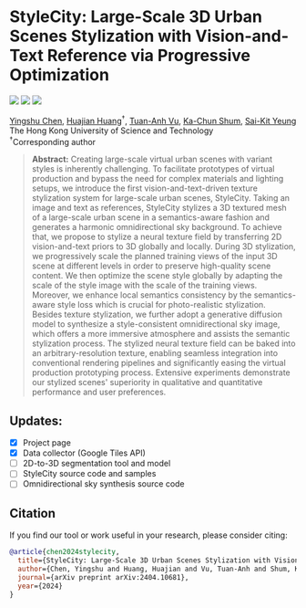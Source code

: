 # StyleCity: Large-Scale 3D Urban Scenes Stylization with Vision-and-Text Reference via Progressive Optimization

<a href="https://www.chenyingshu.com/stylecity3d/"><img src="https://img.shields.io/badge/WEBSITE-Visit%20project%20page-blue?style=for-the-badge"></a>
<a href="https://arxiv.org/abs/2404.10681"><img src="https://img.shields.io/badge/arxiv-2404.10681-red?style=for-the-badge"></a>
<a href="https://github.com/chenyingshu/google_3dtile_collection"><img src="https://img.shields.io/badge/Data-Access Collecting Tool-green?style=for-the-badge"></a>

[Yingshu Chen](https://chenyingshu.github.io/),
[Huajian Huang](https://huajianup.github.io/)<sup>†</sup>,
[Tuan-Anh Vu](https://tuananh1007.github.io/),
[Ka-Chun Shum](https://scholar.google.com/citations?user=LAUhTjAAAAAJ&hl),
[Sai-Kit Yeung](https://www.saikit.org/) <br>
The Hong Kong University of Science and Technology <br>
<sup>†</sup>Corresponding author

> **Abstract:** 
Creating large-scale virtual urban scenes with variant styles is inherently challenging. To facilitate prototypes of virtual production and bypass the need for complex materials and lighting setups, we introduce the first vision-and-text-driven texture stylization system for large-scale urban scenes, StyleCity. Taking an image and text as references, StyleCity stylizes a 3D textured mesh of a large-scale urban scene in a semantics-aware fashion and generates a harmonic omnidirectional sky background. To achieve that, we propose to stylize a neural texture field by transferring 2D vision-and-text priors to 3D globally and locally. During 3D stylization, we progressively scale the planned training views of the input 3D scene at different levels in order to preserve high-quality scene content. We then optimize the scene style globally by adapting the scale of the style image with the scale of the training views. Moreover, we enhance local semantics consistency by the semantics-aware style loss which is crucial for photo-realistic stylization. Besides texture stylization, we further adopt a generative diffusion model to synthesize a style-consistent omnidirectional sky image, which offers a more immersive atmosphere and assists the semantic stylization process. The stylized neural texture field can be baked into an arbitrary-resolution texture, enabling seamless integration into conventional rendering pipelines and significantly easing the virtual production prototyping process. Extensive experiments demonstrate our stylized scenes' superiority in qualitative and quantitative performance and user preferences.

## Updates:
- [x] Project page
- [x] Data collector (Google Tiles API)
- [ ] 2D-to-3D segmentation tool and model
- [ ] StyleCity source code and samples
- [ ] Omnidirectional sky synthesis source code

## Citation
If you find our tool or work useful in your research, please consider citing: 
```bibtex
@article{chen2024stylecity,
  title={StyleCity: Large-Scale 3D Urban Scenes Stylization with Vision-and-Text Reference via Progressive Optimization},
  author={Chen, Yingshu and Huang, Huajian and Vu, Tuan-Anh and Shum, Ka Chun and Yeung, Sai-Kit},
  journal={arXiv preprint arXiv:2404.10681},
  year={2024}
}
```


